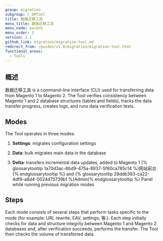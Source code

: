 ```yaml
---
group: migration
subgroup: C_DMTool
title: 数据迁移工具
menu_title: 数据迁移工具
menu_node: parent
menu_order: 3
version: 2.1
github_link: migration/migration-tool.md
redirect_from: /guides/v1.0/migration/migration-tool.html
functional_areas:
  - Tools
---
```


## 概述

数据迁移工具 is a command-line interface (CLI) used for transferring data from Magento 1 to Magento 2. The Tool verifies consistency between Magento 1 and 2 database structures (tables and fields), tracks the data transfer progress, creates logs, and runs data verification tests.

## Modes

The Tool operates in three modes:

1. **Settings**: migrates configuration settings

2. **Data**: bulk migrates main data in the database

3. **Delta**: transfers incremental data updates, added to Magento 1 {% glossarytooltip 1a70d3ac-6bd9-475a-8937-5f80ca785c14 %}网站前台{% endglossarytooltip %} and {% glossarytooltip 29ddb393-ca22-4df9-a8d4-0024d75739b1 %}Admin{% endglossarytooltip %} Panel while running previous migration modes

## Steps
Each mode consists of several steps that perform tasks specific to the mode (for example: URL rewrite, EAV, settings, 等.). Each step initially checks for data and structure integrity between Magento 1 and Magento 2 databases and, after verification succeeds, performs the transfer. The Tool then checks the volume of transferred data.
